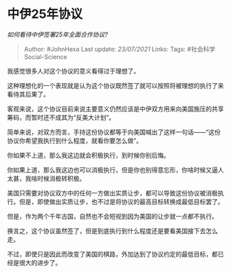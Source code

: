 # 中伊25年协议
*如何看待中伊签署25年全面合作协议?*

> Author: #JohnHexa
Last update: *23/07/2021* 
Links:
Tags:  #社会科学Social-Science



我感觉很多人对这个协议的意义看得过于理想了。

这种理想化的一个表现就是认为这个协议既然签了就可以按照将被理想的执行了来看待其后果了。

客观来说，这个协议目前来说主要意义仍然应该是中伊双方用来向美国施压的共享筹码，而暂时还不成其为“反美大计划”。

简单来说，对双方而言，手持这份协议都等于向美国喊出了这样一句话——“这份协议你希望我执行到什么程度，就看你要怎么做”。

你如果不上道，那么我这边就会积极执行，到时候你别后悔。

你如果上道，那么我这边也可以消极执行，但是你也别得意忘形，你啥时候又逼人太甚，我啥时候消极转积极。

美国只需要对协议双方中的任何一方做出实质让步，都可以导致这份协议被消极执行。但是，即使做出实质让步，也不过是将协议的最高目标转换成最低目标罢了。

但是，作为两个千年古国，自然也不会短视到因为美国的让步就一点都不执行。

换言之，这个协议虽然签了，但是到底执行到什么程度还是要看美国接下去怎么走。

不过，即使只是因此而改变了美国的棋路，外加达到了协议约定的最低目标，都已经是很大的进步了。



